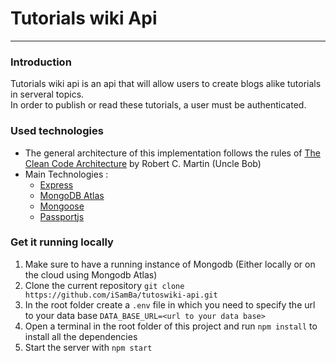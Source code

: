 # Tutorials wiki Api 
---

### Introduction
Tutorials wiki api is an api that will allow users to create blogs alike tutorials in serveral topics.<br>
In order to publish or read these tutorials, a user must be authenticated.<br>

### Used technologies
+ The general architecture of this implementation follows the rules of [The Clean Code Architecture](https://blog.cleancoder.com/uncle-bob/2012/08/13/the-clean-architecture.html) by Robert C. Martin (Uncle Bob) 
+ Main Technologies :
  + [Express](http://expressjs.com/)
  + [MongoDB Atlas](https://www.mongodb.com/cloud)
  + [Mongoose](https://mongoosejs.com/)
  + [Passportjs](http://www.passportjs.org/)



### Get it running locally
1. Make sure to have a running instance of Mongodb (Either locally or on the cloud using Mongodb Atlas)
2. Clone the current repository ```git clone https://github.com/iSamBa/tutoswiki-api.git```
3. In the root folder create a ```.env``` file in which you need to specify the url to your data base ```DATA_BASE_URL=<url to your data base>``` 
4. Open a terminal in the root folder of this project and run ```npm install``` to install all the dependencies
5. Start the server with ```npm start```

